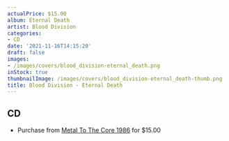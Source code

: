 ```yaml
---
actualPrice: $15.00
album: Eternal Death
artist: Blood Division
categories:
- CD
date: '2021-11-16T14:15:20'
draft: false
images:
- /images/covers/blood_division-eternal_death.png
inStock: true
thumbnailImage: /images/covers/blood_division-eternal_death-thumb.png
title: Blood Division - Eternal Death
---
```


## CD
* Purchase from [Metal To The Core 1986](https://metaltothecore1986.com/shop/blood-division-eternal-death-cd-in-dvd-case/) for $15.00
